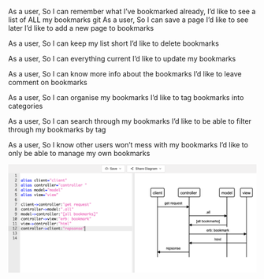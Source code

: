 As a user,
So I can remember what I’ve bookmarked already,
I’d like to see a list of ALL my bookmarks
git 
As a user,
So I can save a page I’d like to see later
I’d like to add a new page to bookmarks

As a user,
So I can keep my list short
I’d like to delete bookmarks

As a user,
So I can everything current
I’d like to update my bookmarks

As a user,
So I can know more info about the bookmarks
I’d like to leave comment on bookmarks

As a user,
So I can organise my bookmarks
I’d like to tag bookmarks into categories

As a user,
So I can search through my bookmarks
I’d like to be able to filter through my bookmarks by tag

As a user,
So I know other users won’t mess with my bookmarks
I’d like to only be able to manage my own bookmarks

![plot](./diagrams/user-story-1.png)
